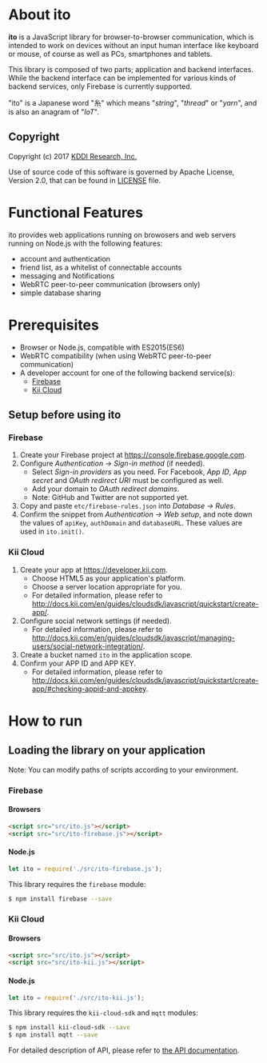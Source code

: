 
# About **ito**

**ito** is a JavaScript library for browser-to-browser communication,
which is intended to work on devices without an input human interface
like keyboard or mouse, of course as well as PCs, smartphones and tablets.

This library is composed of two parts; application and backend interfaces.
While the backend interface can be implemented for various kinds of backend
services, only Firebase is currently supported.

"ito" is a Japanese word "糸" which means "*string*", "*thread*" or "*yarn*",
and is also an anagram of "*IoT*". 

## Copyright

Copyright (c) 2017 [KDDI Research, Inc.](http://www.kddi-research.jp)

Use of source code of this software is governed by Apache License, Version 2.0,
that can be found in [LICENSE](LICENSE) file.

# Functional Features

ito provides web applications running on browosers and web servers running on
Node.js with the following features:

* account and authentication
* friend list, as a whitelist of connectable accounts
* messaging and Notifications
* WebRTC peer-to-peer communication (browsers only)
* simple database sharing

# Prerequisites

* Browser or Node.js, compatible with ES2015(ES6)
* WebRTC compatibility (when using WebRTC peer-to-peer communication)
* A developer account for one of the following backend service(s):
  * [Firebase](https://firebase.google.com)
  * [Kii Cloud](https://www.kii.com)

## Setup before using ito

### Firebase

1. Create your Firebase project at https://console.firebase.google.com.
2. Configure *Authentication -> Sign-in method* (if needed).
    * Select *Sign-in providers* as you need.
    For Facebook, *App ID*, *App secret* and *OAuth redirect URI* must be
    configured as well.
    * Add your domain to *OAuth redirect domains*.
    * Note: GitHub and Twitter are not supported yet.
3. Copy and paste `etc/firebase-rules.json` into *Database -> Rules*.
4. Confirm the snippet from *Authentication -> Web setup*, and note down
the values of `apiKey`, `authDomain` and `databaseURL`. These values are
used in `ito.init()`.

### Kii Cloud

1. Create your app at https://developer.kii.com.
    * Choose HTML5 as your application's platform.
    * Choose a server location appropriate for you.
    * For detailed information, please refer to 
    http://docs.kii.com/en/guides/cloudsdk/javascript/quickstart/create-app/.
2. Configure social network settings (if needed).
    * For detailed information, please refer to
    http://docs.kii.com/en/guides/cloudsdk/javascript/managing-users/social-network-integration/.
3. Create a bucket named `ito` in the application scope.
4. Confirm your APP ID and APP KEY.
    * For detailed information, please refer to
    http://docs.kii.com/en/guides/cloudsdk/javascript/quickstart/create-app/#checking-appid-and-appkey.

# How to run

## Loading the library on your application

Note: You can modify paths of scripts according to your environment.

### Firebase

#### Browsers
```html
<script src="src/ito.js"></script>
<script src="src/ito-firebase.js"></script>
```
#### Node.js
```js
let ito = require('./src/ito-firebase.js');
```
This library requires the `firebase` module:

```bash
$ npm install firebase --save
```

### Kii Cloud

#### Browsers
```html
<script src="src/ito.js"></script>
<script src="src/ito-kii.js"></script>
```
#### Node.js
```js
let ito = require('./src/ito-kii.js');
```
This library requires the `kii-cloud-sdk` and `mqtt` modules:

```bash
$ npm install kii-cloud-sdk --save
$ npm install mqtt --save
```

For detailed description of API, please refer to [the API documentation](API.md).